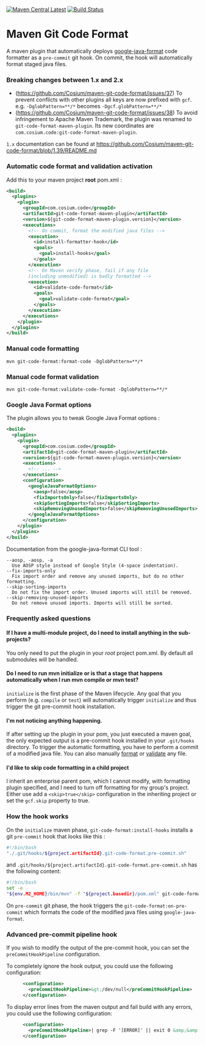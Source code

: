 [![Maven Central Latest](https://img.shields.io/maven-central/v/com.cosium.code/maven-git-code-format.svg)](https://search.maven.org/#search%7Cgav%7C1%7Cg%3A%22com.cosium.code%22%20AND%20a%3A%22maven-git-code-format%22)
[![Build Status](https://travis-ci.org/Cosium/maven-git-code-format.svg?branch=master)](https://travis-ci.org/Cosium/maven-git-code-format)

# Maven Git Code Format

A maven plugin that automatically deploys [google-java-format](https://github.com/google/google-java-format) code formatter as a `pre-commit` git hook.
On commit, the hook will automatically format staged java files.

### Breaking changes between 1.x and 2.x

* (https://github.com/Cosium/maven-git-code-format/issues/37) To prevent conflicts with other plugins all keys are now 
prefixed with `gcf`. e.g. `-DglobPattern=**/*` becomes `-Dgcf.globPattern=**/*`
* (https://github.com/Cosium/maven-git-code-format/issues/38) To avoid infringement to Apache Maven Trademark, 
the plugin was renamed to `git-code-format-maven-plugin`. Its new coordinates are 
`com.cosium.code:git-code-format-maven-plugin`.

`1.x` documentation can be found at https://github.com/Cosium/maven-git-code-format/blob/1.39/README.md

### Automatic code format and validation activation

Add this to your maven project **root** pom.xml :

```xml
<build>
  <plugins>
    <plugin>
      <groupId>com.cosium.code</groupId>
      <artifactId>git-code-format-maven-plugin</artifactId>
      <version>${git-code-format-maven-plugin.version}</version>
      <executions>
        <!-- On commit, format the modified java files -->
        <execution>
          <id>install-formatter-hook</id>
          <goals>
            <goal>install-hooks</goal>
          </goals>
        </execution>
        <!-- On Maven verify phase, fail if any file
        (including unmodified) is badly formatted -->
        <execution>
          <id>validate-code-format</id>
          <goals>
            <goal>validate-code-format</goal>
          </goals>
        </execution>
      </executions>
    </plugin>
  </plugins>
</build>
```

### Manual code formatting

```console
mvn git-code-format:format-code -DglobPattern=**/*
```

### Manual code format validation

```console
mvn git-code-format:validate-code-format -DglobPattern=**/*
```

### Google Java Format options

The plugin allows you to tweak Google Java Format options :

```xml
<build>
  <plugins>
    <plugin>
      <groupId>com.cosium.code</groupId>
      <artifactId>git-code-format-maven-plugin</artifactId>
      <version>${git-code-format-maven-plugin.version}</version>
      <executions>
        <!-- ... -->
      </executions>
      <configuration>
        <googleJavaFormatOptions>
          <aosp>false</aosp>
          <fixImportsOnly>false</fixImportsOnly>
          <skipSortingImports>false</skipSortingImports>
          <skipRemovingUnusedImports>false</skipRemovingUnusedImports>
        </googleJavaFormatOptions>
      </configuration>
    </plugin>
  </plugins>
</build>
```

Documentation from the google-java-format CLI tool :

```
--aosp, -aosp, -a
  Use AOSP style instead of Google Style (4-space indentation).
--fix-imports-only
  Fix import order and remove any unused imports, but do no other formatting.
--skip-sorting-imports
  Do not fix the import order. Unused imports will still be removed.
--skip-removing-unused-imports
  Do not remove unused imports. Imports will still be sorted.
```

### Frequently asked questions

#### If I have a multi-module project, do I need to install anything in the sub-projects?
You only need to put the plugin in your *root* project pom.xml. By default all submodules will be handled.

#### Do I need to run mvn initialize or is that a stage that happens automatically when I run mvn compile or mvn test?
`initialize` is the first phase of the Maven lifecycle. Any goal that you perform (e.g. `compile` or `test`) will automatically trigger `initialize` and thus trigger the git pre-commit hook installation.

#### I'm not noticing anything happening.
If after setting up the plugin in your pom, you just executed a maven goal, the only expected output is a pre-commit hook installed in your `.git/hooks` directory. To trigger the automatic formatting, you have to perform a commit of a modified java file.
You can also manually [format](#manual-code-formatting) or [validate](#manual-code-format-validation) any file.

#### I'd like to skip code formatting in a child project 
I inherit an enterprise parent pom, which I cannot modify, with formatting plugin specified, and I need to turn off formatting for my group's project.
Either use add a ```<skip>true</skip>``` configuration in the inheriting project or set the ```gcf.skip``` property to true.

### How the hook works

On the `initialize` maven phase, `git-code-format:install-hooks` installs a git `pre-commit` hook that looks like this :
```bash
#!/bin/bash
"./.git/hooks/${project.artifactId}.git-code-format.pre-commit.sh"
```
and `.git/hooks/${project.artifactId}.git-code-format.pre-commit.sh` has the following content:
```bash
#!/bin/bash
set -e
"${env.M2_HOME}/bin/mvn" -f "${project.basedir}/pom.xml" git-code-format:on-pre-commit
```

On `pre-commit` git phase, the hook triggers the `git-code-format:on-pre-commit` which formats the code of the modified java files using `google-java-format`.

### Advanced pre-commit pipeline hook
If you wish to modify the output of the pre-commit hook, you can set the `preCommitHookPipeline` configuration.

To completely ignore the hook output, you could use the following configuration:
```xml
      <configuration>
        <preCommitHookPipeline>&gt;/dev/null</preCommitHookPipeline>
      </configuration>
```

To display error lines from the maven output and fail build with any errors, you could use the following configuration:
```xml
      <configuration>
        <preCommitHookPipeline>| grep -F '[ERROR]' || exit 0 &amp;&amp; exit 1</preCommitHookPipeline>
      </configuration>
```
